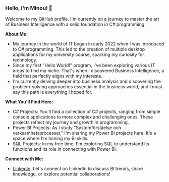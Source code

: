 ### Hello, I'm Minou! 👋

Welcome to my GitHub profile. I'm currently on a journey to master the art of Business Intelligence with a solid foundation in C# programming.


**About Me:**
- My journey in the world of IT began in early 2022 when I was introduced to C# programming. This led to the creation of multiple desktop applications for my university course, sparking my curiosity for technology.
- Since my first "Hello World!" program, I've been exploring various IT areas to find my niche. That's when I discovered Business Intelligence, a field that perfectly aligns with my interests.
- I'm currently delving deeper into business analysis and discovering the problem-solving approaches essential in the business world, and I must say this path is everything I hoped for.

**What You'll Find Here:**
- C# Projects: You'll find a collection of C# projects, ranging from simple console applications to more complex and challenging ones. These projects reflect my journey and growth in programming.
- Power BI Projects: As I study "Systemförståelse och verksamhetsprocesser," I'm sharing my Power BI projects here. It's a space where I'm honing my BI skills.
- SQL Projects: In my free time, I'm exploring SQL to understand its functions and its role in connecting with Power BI.

**Connect with Me:**
- [LinkedIn](https://www.linkedin.com/in/minou-junker-024704250/): Let's connect on LinkedIn to discuss BI trends, share knowledge, or explore potential collaborations!
